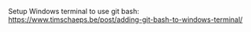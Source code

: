 Setup Windows terminal to use git bash:
<https://www.timschaeps.be/post/adding-git-bash-to-windows-terminal/>

